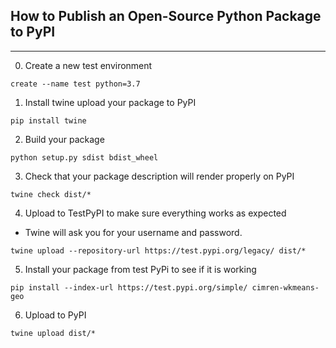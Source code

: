 How to Publish an Open-Source Python Package to PyPI
----------------------------------------------------
----------------------------------------------------
0. Create a new test environment
```
create --name test python=3.7
```

1. Install twine upload your package to PyPI
```
pip install twine
```

2. Build your package
```
python setup.py sdist bdist_wheel
```

3. Check that your package description will render properly on PyPI
```
twine check dist/*
```

4. Upload to TestPyPI to make sure everything works as expected
- Twine will ask you for your username and password.
```
twine upload --repository-url https://test.pypi.org/legacy/ dist/*
```

5. Install your package from test PyPi to see if it is working
```
pip install --index-url https://test.pypi.org/simple/ cimren-wkmeans-geo
```

6. Upload to PyPI
```
twine upload dist/*
```
